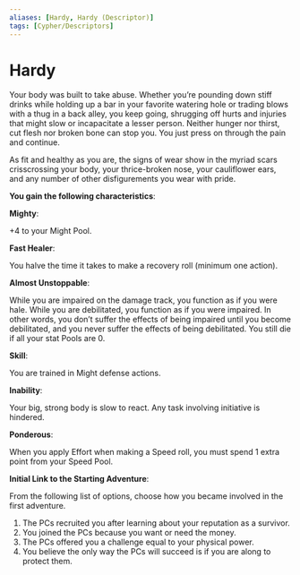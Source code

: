 ```yaml
---
aliases: [Hardy, Hardy (Descriptor)]
tags: [Cypher/Descriptors]
---
```


# Hardy

Your body was built to take abuse. Whether you’re pounding down stiff drinks while holding up a bar in your favorite watering hole or trading blows with a thug in a back alley, you keep going, shrugging off hurts and injuries that might slow or incapacitate a lesser person. Neither hunger nor thirst, cut flesh nor broken bone can stop you. You just press on through the pain and continue.

As fit and healthy as you are, the signs of wear show in the myriad scars crisscrossing your body, your thrice-broken nose, your cauliflower ears, and any number of other disfigurements you wear with pride.

**You gain the following characteristics**:

**Mighty**:

+4 to your Might Pool.

**Fast Healer**:

You halve the time it takes to make a recovery roll (minimum one action).

**Almost Unstoppable**:

While you are impaired on the damage track, you function as if you were hale. While you are debilitated, you function as if you were impaired. In other words, you don’t suffer the effects of being impaired until you become debilitated, and you never suffer the effects of being debilitated. You still die if all your stat Pools are 0.

**Skill**:

You are trained in Might defense actions.

**Inability**:

Your big, strong body is slow to react. Any task involving initiative is hindered.

**Ponderous**:

When you apply Effort when making a Speed roll, you must spend 1 extra point from your Speed Pool.

**Initial Link to the Starting Adventure**:

From the following list of options, choose how you became involved in the first adventure.

1. The PCs recruited you after learning about your reputation as a survivor.
2. You joined the PCs because you want or need the money.
3. The PCs offered you a challenge equal to your physical power.
4. You believe the only way the PCs will succeed is if you are along to protect them.
